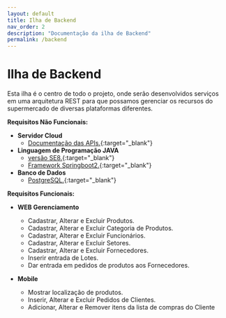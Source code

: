 ```yaml
---
layout: default
title: Ilha de Backend
nav_order: 2
description: "Documentação da ilha de Backend"
permalink: /backend
---
```


# Ilha de Backend

Esta ilha é o centro de todo o projeto, onde serão desenvolvidos serviços em uma arquitetura REST para que possamos gerenciar os recursos do supermercado de diversas plataformas diferentes.

**Requisitos Não Funcionais:**

* **Servidor Cloud**
    * [Documentação das APIs.](https://smi-2020.herokuapp.com/swagger-ui.html){:target="_blank"}
* **Linguagem de Programação JAVA**
    * [versão SE8.](https://docs.oracle.com/javase/8/docs/api/){:target="_blank"}
    * [Framework Springboot2.](https://spring.io/){:target="_blank"}
* **Banco de Dados**
    * [PostgreSQL.](https://www.postgresql.org/){:target="_blank"}

**Requisitos Funcionais:**

* **WEB Gerenciamento**
    * Cadastrar, Alterar e Excluir Produtos.
    * Cadastrar, Alterar e Excluir Categoria de Produtos.
    * Cadastrar, Alterar e Excluir Funcionários.
    * Cadastrar, Alterar e Excluir Setores.
    * Cadastrar, Alterar e Excluir Fornecedores.
    * Inserir entrada de Lotes.
    * Dar entrada em pedidos de produtos aos Fornecedores.

* **Mobile**
    * Mostrar localização de produtos.
    * Inserir, Alterar e Excluir Pedidos de Clientes.
    * Adicionar, Alterar e Remover itens da lista de compras do Cliente